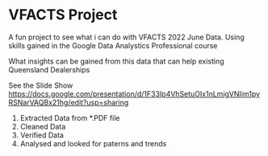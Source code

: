 # VFACTS Project

A fun project to see what i can do with VFACTS 2022 June Data.  Using skills gained in the Google Data Analystics Professional course

What insights can be gained from this data that can help existing Queensland Dealerships

See the Slide Show https://docs.google.com/presentation/d/1F33Ip4VhSetuOIx1nLmigVNIjm1pyRSNarVAQBx21hg/edit?usp=sharing

1. Extracted Data from *.PDF file
2. Cleaned Data
3. Verified Data
4. Analysed and looked for paterns and trends
